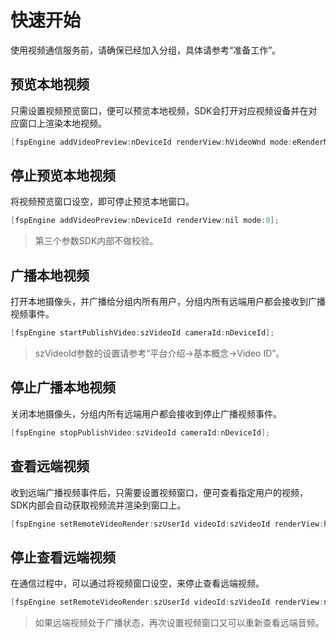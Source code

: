 # 快速开始

使用视频通信服务前，请确保已经加入分组，具体请参考“准备工作”。


## 预览本地视频

只需设置视频预览窗口，便可以预览本地视频，SDK会打开对应视频设备并在对应窗口上渲染本地视频。

```objectivec
[fspEngine addVideoPreview:nDeviceId renderView:hVideoWnd mode:eRenderMode];
```

## 停止预览本地视频

将视频预览窗口设空，即可停止预览本地窗口。

```objectivec
[fspEngine addVideoPreview:nDeviceId renderView:nil mode:0];
```

> 第三个参数SDK内部不做校验。


## 广播本地视频

打开本地摄像头，并广播给分组内所有用户，分组内所有远端用户都会接收到广播视频事件。

```objectivec
[fspEngine startPublishVideo:szVideoId cameraId:nDeviceId];
```

> szVideoId参数的设置请参考“平台介绍->基本概念->Video ID”。


## 停止广播本地视频

关闭本地摄像头，分组内所有远端用户都会接收到停止广播视频事件。

```objectivec
[fspEngine stopPublishVideo:szVideoId cameraId:nDeviceId];
```


## 查看远端视频

收到远端广播视频事件后，只需要设置视频窗口，便可查看指定用户的视频，SDK内部会自动获取视频流并渲染到窗口上。

```objectivec
[fspEngine setRemoteVideoRender:szUserId videoId:szVideoId renderView:hVideoWnd mode:eRenderMode];
```


## 停止查看远端视频

在通信过程中，可以通过将视频窗口设空，来停止查看远端视频。

```objectivec
[fspEngine setRemoteVideoRender:szUserId videoId:szVideoId renderView:nil mode:eRenderMode];
```

> 如果远端视频处于广播状态，再次设置视频窗口又可以重新查看远端音频。